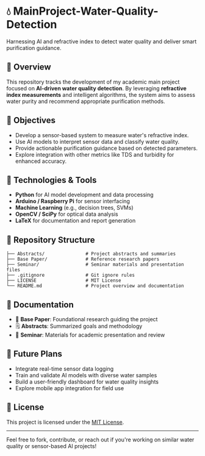 # 💧 MainProject-Water-Quality-Detection

Harnessing AI and refractive index to detect water quality and deliver smart purification guidance.

## 📘 Overview

This repository tracks the development of my academic main project focused on **AI-driven water quality detection**. By leveraging **refractive index measurements** and intelligent algorithms, the system aims to assess water purity and recommend appropriate purification methods.

## 🎯 Objectives

- Develop a sensor-based system to measure water's refractive index.
- Use AI models to interpret sensor data and classify water quality.
- Provide actionable purification guidance based on detected parameters.
- Explore integration with other metrics like TDS and turbidity for enhanced accuracy.

## 🧠 Technologies & Tools

- **Python** for AI model development and data processing  
- **Arduino / Raspberry Pi** for sensor interfacing  
- **Machine Learning** (e.g., decision trees, SVMs)  
- **OpenCV / SciPy** for optical data analysis  
- **LaTeX** for documentation and report generation  

## 📂 Repository Structure
```plaintext
├── Abstracts/               # Project abstracts and summaries
├── Base Paper/              # Reference research papers
├── Seminar/                 # Seminar materials and presentation files
├── .gitignore               # Git ignore rules
├── LICENSE                  # MIT License
└── README.md                # Project overview and documentation
```

## 📄 Documentation

- 📑 **Base Paper**: Foundational research guiding the project  
- 🗒️ **Abstracts**: Summarized goals and methodology  
- 🎤 **Seminar**: Materials for academic presentation and review  

## 🚀 Future Plans

- Integrate real-time sensor data logging  
- Train and validate AI models with diverse water samples  
- Build a user-friendly dashboard for water quality insights  
- Explore mobile app integration for field use  

## 📜 License

This project is licensed under the [MIT License](LICENSE).

---

Feel free to fork, contribute, or reach out if you're working on similar water quality or sensor-based AI projects!

